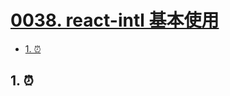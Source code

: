 # [0038. react-intl 基本使用](https://github.com/Tdahuyou/react/tree/main/0038.%20react-intl%20%E5%9F%BA%E6%9C%AC%E4%BD%BF%E7%94%A8)

<!-- region:toc -->
- [1. ⏰](#1-)
<!-- endregion:toc -->

## 1. ⏰